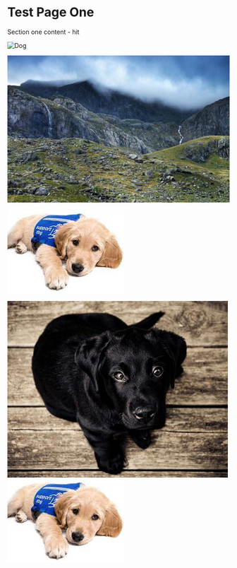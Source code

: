 # Test Page One

Section one content - hit

![Dog](/assets/dog.jpg)

![](assets/lanscape.jpg)

![](download.jpeg)

![](assets/dog.jpg)![](download.jpeg)